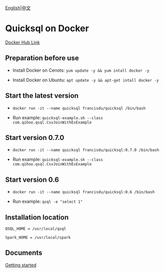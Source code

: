 [English](./docker.md)|[中文](../zh/deployment/docker.md)

# Quicksql on Docker

[Docker Hub Link](https://hub.docker.com/r/francisdu/quicksql)

## Preparation before use

- Install Docker on Cenots: `yum update -y && yum intall docker -y`

- Install Docker on Ubuntu: `apt update -y && apt-get intall docker -y`

## Start the latest version

- `docker run -it --name quicksql francisdu/quicksql /bin/bash`

- Run example: `quicksql-example.sh --class com.qihoo.qsql.CsvJoinWithEsExample`

## Start version 0.7.0

- `docker run -it --name quicksql francisdu/quicksql:0.7.0 /bin/bash`

- Run example: `quicksql-example.sh --class com.qihoo.qsql.CsvJoinWithEsExample`

## Start version 0.6

- `docker run -it --name quicksql francisdu/quicksql:0.6 /bin/bash`

- Run example: `qsql -e "select 1"`

## Installation location

`QSQL_HOME = /usr/local/qsql`

`Spark_HOME = /usr/local/spark`

## Documents

[Getting started](https://quicksql.readthedocs.io/en/latest/reference/getting-started/)